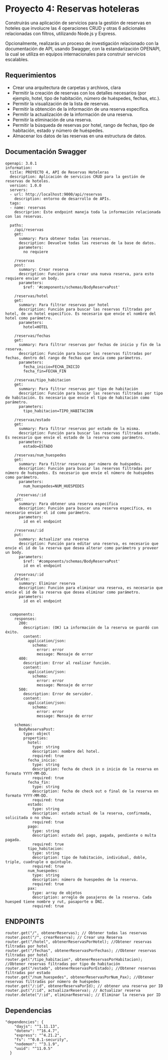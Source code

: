 # Proyecto 4: Reservas hoteleras

Construirás una aplicación de servicios para la gestión de reservas en hoteles que involucre las 4 operaciones CRUD y otras 6 adicionales relacionadas con filtros, utilizando Node.js y Express.

Opcionalmente, realizarás un proceso de investigación relacionado con la documentación de API, usando Swagger, con la estandarización OPENAPI, la cual se utiliza en equipos internacionales para construir servicios escalables.


## Requerimientos
-  Crear una arquitectura de carpetas y archivos, clara
- Permitir la creación de reservas con los detalles necesarios (por ejemplo, hotel, tipo de habitación, número de huéspedes, fechas, etc.).
- Permitir la visualización de la lista de reservas.
- Permitir la obtención de la información de una reserva específica.
- Permitir la actualización de la información de una reserva.
- Permitir la eliminación de una reserva.
- Permitir la búsqueda de reservas por hotel, rango de fechas, tipo de habitación, estado y número de huéspedes.
- Almacenar los datos de las reservas en una estructura de datos.




## Documentación Swagger

```
openapi: 3.0.1
information:
  title: PROYECTO 4, API de Reservas Hoteleras
  description: Aplicación de servicios CRUD para la gestión de reservas de hoteles.
  version: 1.0.0
  servers: 
  - url: http://localhost:9000/api/reservas
    description: entorno de desarrollo de APIs.
  tags: 
  - name: reservas
    descriprion: Este endpoint maneja toda la información relacionada con las reservas.
  
  paths:
    /api/reservas
    get:
      summary: Para obtener todas las reservas.
      description: Devuelve todas las reservas de la base de datos.
      parameters:
        no requiere
        
    /reservas
    post:
      summary: Crear reserva
      description: Función para crear una nueva reserva, para esto requiere enviar un body.
      parameters:
        $ref: '#components/schemas/BodyReservaPost'
        
    /reservas/hotel
    get:
      summary: Para filtrar reservas por hotel
      description: Función para buscar las reservas filtradas por hotel, de un hotel específico. Es necesario que envíe el nombre del hotel como parámetro.
      parameters:
        hotel=HOTEL
        
    /reservas/fechas
    get:
      summary: Para filtrar reservas por fechas de inicio y fin de la reserva.
      description: Función para buscar las reservas filtradas por fechas, dentro del rango de fechas que envía como parámetros.
      parameters:
        fecha_inicio=FECHA_INICIO
        fecha_fin=FECHA_FIN
        
    /reservas/tipo_habitacion
    get:
      summary: Para filtrar reservas por tipo de habitación
      description: Función para buscar las reservas filtradas por tipo de habitación. Es necesario que envíe el tipo de habitación como parámetro.
      parameters:
        tipo_habitacion=TIPO_HABITACION
        
    /reservas/estado
    get:
      summary: Para filtrar reservas por estado de la misma.
      description: Función para buscar las reservas filtradas estado. Es necesario que envíe el estado de la reserva como parámetro.
      parameters:
        estado=ESTADO
        
    /reservas/num_huespedes
    get:
      summary: Para filtrar reservas por número de huéspedes.
      description: Función para buscar las reservas filtradas por número de huéspedes. Es necesario que envíe el número de huéspedes como parámetro.
      parameters:
        num_huespedes=NUM_HUESPEDES
        
     /reservas/:id
    get:
      summary: Para obtener una reserva específica
      description: Función para buscar una reserva específica, es necesario enviar el id como parámetro.
      parameters:
        id en el endpoint
    
    /reservas/:id
    put:
      summary: Actualizar una reserva
      description: Función para editar una reserva, es necesario que envíe el id de la reserva que desea alterar como parámetro y proveer un body.
      parameters:
        $ref: '#components/schemas/BodyReservaPost'
        id en el endpoint
        
    /reservas/:id
    delete:
      summary: Eliminar reserva
      description: Función para eliminar una reserva, es necesario que envíe el id de la reserva que desea eliminar como parámetro.
      parameters:
        id en el endpoint
        
        
  components:
    responses:
      200:
        description: (OK) La información de la reserva se guardó con éxito.
        content:
          application/json:
            schema:
              error: error
              message: Mensaje de error
      400:
        description: Error al realizar función.
        content:
          application/json:
            schema:
              error: error
              message: Mensaje de error
      500:
        description: Error de servidor.
        content:
          application/json:
            schema:
              error: error
              message: Mensaje de error
        
    schemas:
      BodyReservaPost:
        type: object
        properties:
          hotel:
            type: string
            description: nombre del hotel.
            required: true
          fecha_inicio:
            type: string
            description: fecha de check in o inicio de la reserva en formato YYYY-MM-DD.
            required: true
          fecha_fin:
            type: string
            description: fecha de check out o final de la reserva en formato YYYY-MM-DD.
            required: true
          estado:
            type: string
            description: estado actual de la reserva, confirmada, solicitada o no show.
            required: true
          pago:
            type: string
            description: estado del pago, pagada, pendiente o multa pagada.
            required: true
          tipo_habitacion:
            type: string
            description: tipo de habitación, individual, doble, triple, cuadruple o quintuple.
            required: true
          num_huespedes:
            type: string
            description: número de huespedes de la reserva.
            required: true
          pax:
            type: array de objetos
            description: arreglo de pasajeros de la reserva. Cada huesped tiene nombre y rut, pasaporte o DNI.
            required: true
```

## ENDPOINTS
```
router.get("/", obtenerReservas); // Obtener todas las reservas
router.post("/", crearReserva); // Crear una Reserva
router.get("/hotel", obtenerReservasPorHotel); //Obtener reservas filtradas por hotel
router.get("/fechas", obtenerReservasPorFechas); //Obtener reservas filtradas por hotel
router.get("/tipo_habitacion", obtenerReservasPorHabitacion); //Obtener reservas filtradas por tipo de habitación
router.get("/estado", obtenerReservasPorEstado); //Obtener reservas filtradas por estado
router.get("/num_huespedes", obtenerReservasPorNum_Pax); //Obtener reservas filtradas por número de huéspedes
router.get("/:id", obtenerReservaPorId); // obtener una reserva por ID
router.put("/:id", actualizarReserva); // Actualizar reserva
router.delete("/:id", eliminarReserva); // Eliminar la reserva por ID
```

## Dependencias
```
"dependencies": {
    "dayjs": "^1.11.13",
    "dotenv": "^16.4.7",
    "express": "^4.21.2",
    "fs": "^0.0.1-security",
    "nodemon": "^3.1.9",
    "uuid": "^11.0.5"
  }
```